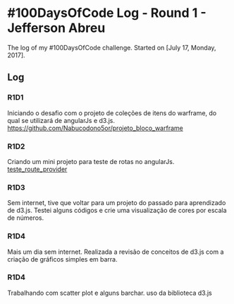 # #100DaysOfCode Log - Round 1 - Jefferson Abreu

The log of my #100DaysOfCode challenge. Started on [July 17, Monday, 2017].

## Log

### R1D1
Iniciando o desafio com o projeto de coleções de itens do warframe, do qual se utilizará de angularJs e d3.js. https://github.com/Nabucodono5or/projeto_bloco_warframe

### R1D2
Criando um mini projeto para teste de rotas no angularJs. [teste_route_provider](https://github.com/Nabucodono5or/teste_route_provider)

### R1D3
Sem internet, tive que voltar para um projeto do passado para aprendizado de d3.js. Testei alguns códigos e crie uma visualização de cores por escala de números.

### R1D4
Mais um dia sem internet. Realizada a revisão de conceitos de d3.js com a criação de gráficos simples em barra.

### R1D4
Trabalhando com scatter plot e alguns barchar. uso da biblioteca d3.js

